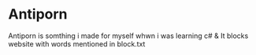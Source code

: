 Antiporn
========

Antiporn is somthing i made for myself whwn i was learning c# & It blocks website with words mentioned in block.txt    

